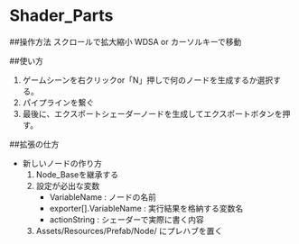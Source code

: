 # Shader_Parts

##操作方法
スクロールで拡大縮小
WDSA or カーソルキーで移動

##使い方
1.  ゲームシーンを右クリックor「N」押しで何のノードを生成するか選択する。
2.  パイプラインを繋ぐ
3.  最後に、エクスポートシェーダーノードを生成してエクスポートボタンを押す。

##拡張の仕方
*   新しいノードの作り方
    1.  Node_Baseを継承する
    2.  設定が必出な変数
        *   VariableName : ノードの名前
        *   exporter[].VariableName : 実行結果を格納する変数名
        *   actionString : シェーダーで実際に書く内容
    2.  Assets/Resources/Prefab/Node/ にプレハブを置く